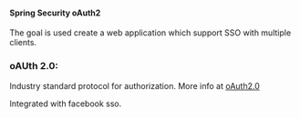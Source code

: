 #### Spring Security oAuth2

The goal is used create a web application which support SSO with multiple clients.

### oAUth 2.0:
Industry standard protocol for authorization.
 More info at <a href="https://oauth.net/2/">oAuth2.0</a>

Integrated with facebook sso.